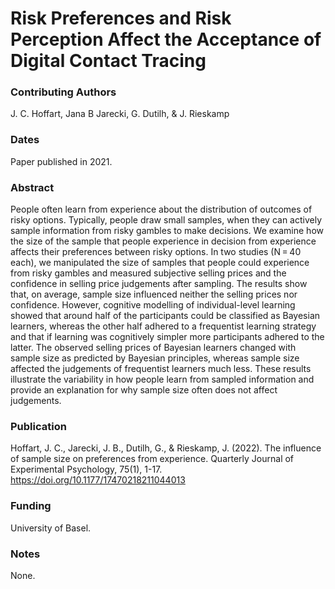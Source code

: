 # Risk Preferences and Risk Perception Affect the Acceptance of Digital Contact Tracing

### Contributing Authors
J. C. Hoffart, Jana B Jarecki, G. Dutilh, & J. Rieskamp

### Dates
Paper published in 2021.

### Abstract
People often learn from experience about the distribution of outcomes of risky options. Typically, people draw small samples, when they can actively sample information from risky gambles to make decisions. We examine how the size of the sample that people experience in decision from experience affects their preferences between risky options. In two studies (N = 40 each), we manipulated the size of samples that people could experience from risky gambles and measured subjective selling prices and the confidence in selling price judgements after sampling. The results show that, on average, sample size influenced neither the selling prices nor confidence. However, cognitive modelling of individual-level learning showed that around half of the participants could be classified as Bayesian learners, whereas the other half adhered to a frequentist learning strategy and that if learning was cognitively simpler more participants adhered to the latter. The observed selling prices of Bayesian learners changed with sample size as predicted by Bayesian principles, whereas sample size affected the judgements of frequentist learners much less. These results illustrate the variability in how people learn from sampled information and provide an explanation for why sample size often does not affect judgements.

### Publication
Hoffart, J. C., Jarecki, J. B., Dutilh, G., & Rieskamp, J. (2022). The influence of sample size on preferences from experience. Quarterly Journal of Experimental Psychology, 75(1), 1-17. https://doi.org/10.1177/17470218211044013

### Funding
University of Basel.

### Notes
None.
